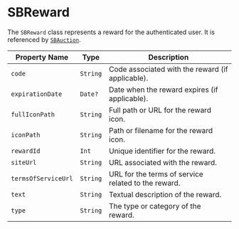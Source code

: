 # SBReward

The `SBReward` class represents a reward for the authenticated user. It is referenced
by [`SBAuction`](object-model/sbauction).

| Property Name       | Type     | Description                                         |
|---------------------|----------|-----------------------------------------------------|
| `code`              | `String` | Code associated with the reward (if applicable).    |
| `expirationDate`    | `Date?`  | Date when the reward expires (if applicable).       |
| `fullIconPath`      | `String` | Full path or URL for the reward icon.               |
| `iconPath`          | `String` | Path or filename for the reward icon.               |
| `rewardId`          | `Int`    | Unique identifier for the reward.                   |
| `siteUrl`           | `String` | URL associated with the reward.                     |
| `termsOfServiceUrl` | `String` | URL for the terms of service related to the reward. |
| `text`              | `String` | Textual description of the reward.                  |
| `type`              | `String` | The type or category of the reward.                 |





